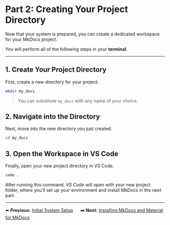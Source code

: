 # Part 2: Creating Your Project Directory

Now that your system is prepared, you can create a dedicated workspace for your MkDocs project. 

You will perform all of the following steps in your **terminal**.

---

## 1. Create Your Project Directory

First, create a new directory for your project. 

```bash
mkdir my_docs
```
>You can substitute `my_docs` with any name of your choice.

## 2. Navigate into the Directory

Next, move into the new directory you just created. 

```bash
cd my_docs
```


## 3. Open the Workspace in VS Code

Finally, open your new project directory in VS Code.

```bash
code .
```

After running this command, _VS Code_ will open with your new project folder, where you'll set up your environment and install MkDocs in the next part.


---
⬅️ **Previous:** [Initial System Setup](part1.md)&nbsp;&nbsp;&nbsp;&nbsp;&nbsp; ➡️ **Next:** [Installing MkDocs and Material for MkDocs](part3.md)

